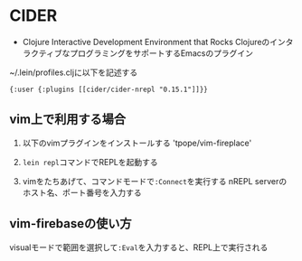 # CIDER

* Clojure Interactive Development Environment that Rocks
ClojureのインタラクティブなプログラミングをサポートするEmacsのプラグイン

~/.lein/profiles.cljに以下を記述する
```
{:user {:plugins [[cider/cider-nrepl "0.15.1"]]}}
```

## vim上で利用する場合
1. 以下のvimプラグインをインストールする
'tpope/vim-fireplace'

2. `lein repl`コマンドでREPLを起動する
3. vimをたちあげて、コマンドモードで`:Connect`を実行する
nREPL serverのホスト名、ポート番号を入力する

## vim-firebaseの使い方
visualモードで範囲を選択して`:Eval`を入力すると、REPL上で実行される
